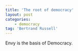 ```yaml
---
title: 'The root of democracy'
layout: post
categories:
    - democracy
tag: 'Bertrand Russell'
---
```


Envy is the basis of Democracy.